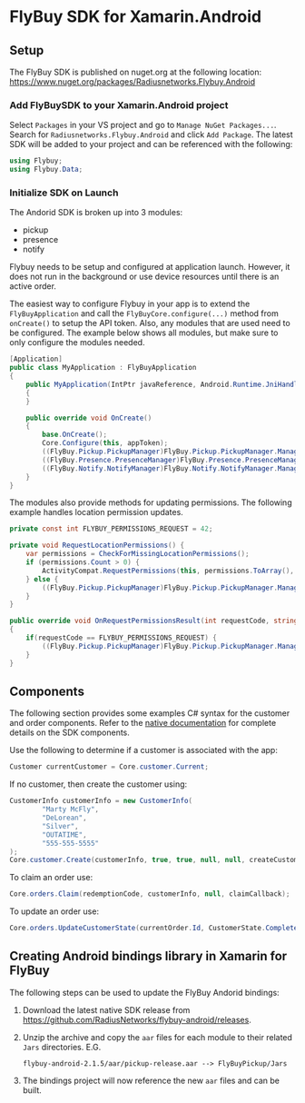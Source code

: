 # FlyBuy SDK for Xamarin.Android

## Setup

The FlyBuy SDK is published on nuget.org at the following location: https://www.nuget.org/packages/Radiusnetworks.Flybuy.Android

### Add FlyBuySDK to your Xamarin.Android project

Select `Packages` in your VS project and go to `Manage NuGet Packages...`. Search for `Radiusnetworks.Flybuy.Android` and click `Add Package`. The latest SDK will be added to your project and can be referenced with the following:

```csharp
using Flybuy;
using Flybuy.Data;
```

### Initialize SDK on Launch

The Andorid SDK is broken up into 3 modules:

 * pickup
 * presence
 * notify

Flybuy needs to be setup and configured at application launch. However, it does not run in the background or use device resources until there is an active order.

The easiest way to configure Flybuy in your app is to extend the `FlyBuyApplication` and call the `FlyBuyCore.configure(...)` method from `onCreate()` to setup the API token. Also, any modules that are used need to be configured. The example below shows all modules, but make sure to only configure the modules needed.

```csharp
[Application]
public class MyApplication : FlyBuyApplication
{
    public MyApplication(IntPtr javaReference, Android.Runtime.JniHandleOwnership transfer) : base(javaReference, transfer)
    {
    }

    public override void OnCreate()
    {
        base.OnCreate();
        Core.Configure(this, appToken);
        ((FlyBuy.Pickup.PickupManager)FlyBuy.Pickup.PickupManager.Manager.GetInstance(null)).Configure(this);
        ((FlyBuy.Presence.PresenceManager)FlyBuy.Presence.PresenceManager.Manager.GetInstance(null)).Configure(this);
        ((FlyBuy.Notify.NotifyManager)FlyBuy.Notify.NotifyManager.Manager.GetInstance(null)).Configure(this);
    }
}
```

The modules also provide methods for updating permissions. The following example handles location permission updates.

```csharp
private const int FLYBUY_PERMISSIONS_REQUEST = 42;

private void RequestLocationPermissions() {
    var permissions = CheckForMissingLocationPermissions();
    if (permissions.Count > 0) {
        ActivityCompat.RequestPermissions(this, permissions.ToArray(), FLYBUY_PERMISSIONS_REQUEST);
    } else {
        ((FlyBuy.Pickup.PickupManager)FlyBuy.Pickup.PickupManager.Manager.GetInstance(null)).OnLocationPermissionChanged();
    }
}

public override void OnRequestPermissionsResult(int requestCode, string[] permissions, [GeneratedEnum] Permission[] grantResults)
{
    if(requestCode == FLYBUY_PERMISSIONS_REQUEST) {
        ((FlyBuy.Pickup.PickupManager)FlyBuy.Pickup.PickupManager.Manager.GetInstance(null)).OnLocationPermissionChanged();
    }
}
```

## Components

The following section provides some examples C# syntax for the customer and order components. Refer to the [native documentation](https://www.radiusnetworks.com/developers/flybuy/#/sdk-2.0/customer) for complete details on the SDK components.

Use the following to determine if a customer is associated with the app:
```csharp
Customer currentCustomer = Core.customer.Current;
```

If no customer, then create the customer using:
```csharp
CustomerInfo customerInfo = new CustomerInfo(
        "Marty McFly",
        "DeLorean",
        "Silver",
        "OUTATIME",
        "555-555-5555"
);
Core.customer.Create(customerInfo, true, true, null, null, createCustomerCallback);
```

To claim an order use:
```csharp
Core.orders.Claim(redemptionCode, customerInfo, null, claimCallback);
```

To update an order use:
```csharp
Core.orders.UpdateCustomerState(currentOrder.Id, CustomerState.Completed, completeOrderCallback);
```

## Creating Android bindings library in Xamarin for FlyBuy

The following steps can be used to update the FlyBuy Andorid bindings:

1. Download the latest native SDK release from https://github.com/RadiusNetworks/flybuy-android/releases.

1. Unzip the archive and copy the `aar` files for each module to their related `Jars` directories. E.G.
    ```
    flybuy-android-2.1.5/aar/pickup-release.aar --> FlyBuyPickup/Jars
    ```

1. The bindings project will now reference the new `aar` files and can be built.
